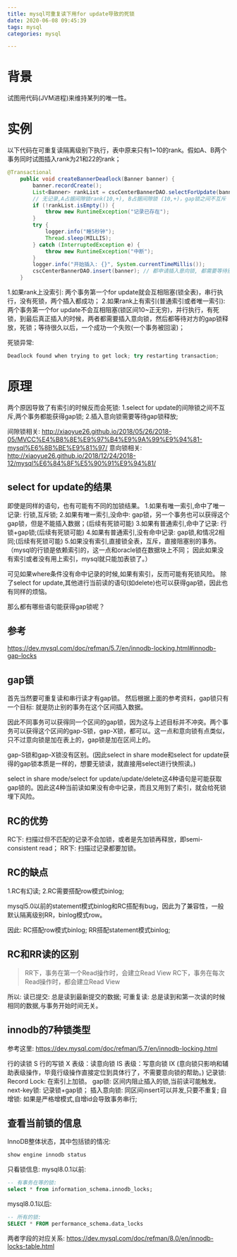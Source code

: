 ```yaml
---
title: mysql可重复读下用for update导致的死锁
date: 2020-06-08 09:45:39
tags: mysql
categories: mysql

---
```


# 背景
试图用代码(JVM进程)来维持某列的唯一性。

# 实例
以下代码在可重复读隔离级别下执行，表中原来只有1~10的rank。假如A、B两个事务同时试图插入rank为21和22的rank；
```java
@Transactional
    public void createBannerDeadlock(Banner banner) {
        banner.recordCreate();
        List<Banner> rankList = cscCenterBannerDAO.selectForUpdate(banner.getRank());
        // 无记录,A占据间隙锁rank(10,+), B占据间隙锁 (10,+)，gap锁之间不互斥
        if (!rankList.isEmpty()) {
            throw new RuntimeException("记录已存在");
        }
        try {
            logger.info("睡5秒钟");
            Thread.sleep(MILLIS);
        } catch (InterruptedException e) {
            throw new RuntimeException("中断");
        }
        logger.info("开始插入: {}", System.currentTimeMillis());
        cscCenterBannerDAO.insert(banner); // 都申请插入意向锁, 都需要等待别人的间隙锁释放；死锁
    }
```
1.如果rank上没索引:
两个事务第一个for update就会互相阻塞(锁全表)，串行执行，没有死锁，两个插入都成功；
2.如果rank上有索引(普通索引或者唯一索引):
两个事务第一个for update不会互相阻塞(锁区间10~正无穷)，并行执行，有死锁，到最后真正插入的时候，两者都需要插入意向锁，然后都等待对方的gap锁释放，死锁；等待很久以后，一个成功一个失败(一个事务被回滚)；


死锁异常:
```java
Deadlock found when trying to get lock; try restarting transaction;
```


# 原理
两个原因导致了有索引的时候反而会死锁:
1.select for update的间隙锁之间不互斥,两个事务都能获得gap锁;
2.插入意向锁需要等待gap锁释放;


间隙锁相关: http://xiaoyue26.github.io/2018/05/26/2018-05/MVCC%E4%B8%8E%E9%97%B4%E9%9A%99%E9%94%81-mysql%E6%8B%BE%E9%81%97/
意向锁相关: http://xiaoyue26.github.io/2018/12/24/2018-12/mysql%E6%84%8F%E5%90%91%E9%94%81/


## select for update的结果
即使是同样的语句，也有可能有不同的加锁结果。
1.如果有唯一索引,命中了唯一记录: 行锁,互斥锁;
2.如果有唯一索引,没命中: gap锁，另一个事务也可以获得这个gap锁，但是不能插入数据；(后续有死锁可能)
3.如果有普通索引,命中了记录: 行锁+gap锁;(后续有死锁可能)
4.如果有普通索引,没有命中记录: gap锁,和情况2相同;(后续有死锁可能)
5.如果没有索引,直接锁全表，互斥，直接阻塞别的事务。（mysql的行锁是依赖索引的，这一点和oracle锁在数据块上不同；
因此如果没有索引或者没有用上索引，mysql就只能加表锁了。）

可见如果where条件没有命中记录的时候,如果有索引，反而可能有死锁风险。
除了select for update,其他进行当前读的语句(如delete)也可以获得gap锁，因此也有同样的烦恼。

那么都有哪些语句能获得gap锁呢？

## 参考
https://dev.mysql.com/doc/refman/5.7/en/innodb-locking.html#innodb-gap-locks

## gap锁
首先当然要可重复读和串行读才有gap锁。
然后根据上面的参考资料，gap锁只有一个目标:
就是防止别的事务在这个区间插入数据。

因此不同事务可以获得同一个区间的gap锁，因为这与上述目标并不冲突。两个事务可以获得这个区间的gap-S锁，gap-X锁，都可以。这一点和意向锁有点类似，只不过意向锁是加在表上的，gap锁是加在区间上的。

gap-S锁和gap-X锁没有区别。(因此select in share mode和select for update获得的gap锁本质是一样的，想要无锁读，就直接用select进行快照读。)

select in share mode/select for update/update/delete这4种语句是可能获取gap锁的。因此这4种当前读如果没有命中记录，而且又用到了索引，就会给死锁埋下风险。


## RC的优势
RC下: 扫描过但不匹配的记录不会加锁，或者是先加锁再释放，即semi-consistent read；
RR下: 扫描过记录都要加锁。
 
 
## RC的缺点
1.RC有幻读;
2.RC需要搭配row模式binlog;

mysql5.0以前的statement模式binlog和RC搭配有bug，因此为了兼容性，一般默认隔离级别RR，binlog模式row。

因此:
RC搭配row模式binlog;
RR搭配statement模式binlog;

## RC和RR读的区别
>  RR下，事务在第一个Read操作时，会建立Read View
RC下，事务在每次Read操作时，都会建立Read View

所以:
读已提交: 总是读到最新提交的数据;
可重复读: 总是读到和第一次读的时候相同的数据,与事务开始时间无关。

## innodb的7种锁类型
参考这里: https://dev.mysql.com/doc/refman/5.7/en/innodb-locking.html

行的读锁 S
行的写锁 X
表级：读意向锁 IS
表级：写意向锁 IX
(意向锁只影响和辅助表级操作，毕竟行级操作直接定位到具体行了，不需要意向锁的帮助。)
记录锁: Record Lock: 在索引上加锁。
gap锁: 区间内阻止插入的锁,当前读可能触发。
next-key锁: 记录锁+gap锁；
插入意向锁: 同区间insert可以并发,只要不重复;
自增锁: 如果是严格增模式,自增id会导致事务串行;


## 查看当前锁的信息
InnoDB整体状态，其中包括锁的情况:
```sql
show engine innodb status
```
只看锁信息:
mysql8.0.1以前:
```sql
-- 有事务在等的锁:
select * from information_schema.innodb_locks;
```
mysql8.0.1以后:
```sql
-- 所有的锁:
SELECT * FROM performance_schema.data_locks
```
两者字段的对应关系: https://dev.mysql.com/doc/refman/8.0/en/innodb-locks-table.html


